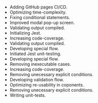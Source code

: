 - Adding GitHub pages CI/CD.
- Optimizing time-complexity.
- Fixing conditional statements.
- Improved modal pop-up screen.
- Validating output compiled.
- Initializing Jest.
- Increasing code-coverage.
- Validating output compiled.
- Developing special flow.
- Initiated Jest unit-testing.
- Developing special flow.
- Removing inexecutable cases.
- Increasing code-coverage.
- Removing unecessary explicit conditions.
- Developing validation flow.
- Optimizing re-usability in coponents.
- Removing unecessary explicit conditions.
- Writing unit-tests.
